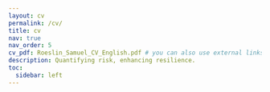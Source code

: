 ```yaml
---
layout: cv
permalink: /cv/
title: cv
nav: true
nav_order: 5
cv_pdf: Roeslin_Samuel_CV_English.pdf # you can also use external links here
description: Quantifying risk, enhancing resilience.
toc:
  sidebar: left
---
```

